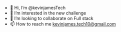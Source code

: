 
- 👋 Hi, I’m @kevinjamesTech
- 👀 I’m interested in the new challenge
- 💞️ I’m looking to collaborate on Full stack
- 📫 How to reach me kevinjames.tech10@gmail.com

<!---
kevinjamesTech/kevinjamesTech is a ✨ special ✨ repository because its `README.md` (this file) appears on your GitHub profile.
You can click the Preview link to take a look at your changes.
--->
